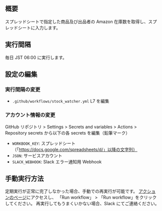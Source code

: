 ## 概要

スプレッドシートで指定した商品及び出品者の Amazon 在庫数を取得し、スプレッドシートに入力します。

## 実行間隔

毎日 JST 06:00 に実行します。

## 設定の編集

### 実行間隔の変更

- `.github/workflows/stock_watcher.yml` L7 を編集

### アカウント情報の変更

GitHub リポジトリ > Settings > Secrets and variables > Actions > Repository secrets から以下の各 secrets を編集（鉛筆マーク）

- `WORKBOOK_KEY`: スプレッドシート（「https://docs.google.com/spreadsheets/d/」以降の文字列）
- `JSON`: サービスアカウント
- `SLACK_WEBHOOK`: Slack エラー通知用 Webhook

## 手動実行方法

定期実行が正常に完了しなかった場合、手動での再実行が可能です。
[アクションのページ](https://github.com/vyper-japan/stock_watcher/actions/workflows/stock_watcher.yml)にアクセスし、
「Run workflow」 > 「Run workflow」をクリックしてください。
再実行してもうまくいかない場合、Slack にてご連絡ください。
